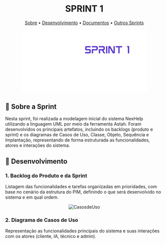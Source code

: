 <h1 align="center" style="font-weight: bold;">SPRINT 1</h1>

<p align="center">
 <a href="#about">Sobre</a> • 
 <a href="#desenv">Desenvolvimento</a> • 
  <a href="#docs">Documentos</a> • 
  <a href="#calendar">Outros Sprints</a>
</p>

<p align="center">
    <img src="https://github.com/lucasconde16/pim3/blob/main/Imagens/sprint1_git.png" alt="NexHelp" width="400px">
</p>

<h2 id="about">📌 Sobre a Sprint</h2>

Nesta sprint, foi realizada a modelagem inicial do sistema NexHelp utilizando a linguagem UML por meio da ferramenta Astah. Foram desenvolvidos os principais artefatos, incluindo os backlogs (produto e sprint) e os diagramas de Casos de Uso, Classe, Objeto, Sequência e Implantação, representando de forma estruturada as funcionalidades, atores e interações do sistema.

<h2 id="desenv">📝 Desenvolvimento</h2>

### 1. Backlog do Produto e da Sprint

Listagem das funcionalidades e tarefas organizadas em prioridades, com base no cenário da estrutura do PIM, definindo o que será desenvolvido no sistema e em qual ordem.

<p align="center">
<img src="https://github.com/lucasconde/pim3/blob/main/Imagens/casosdeuso_img.png" alt="CasosdeUso" width="700px">
</p>

### 2. Diagrama de Casos de Uso

Representação as funcionalidades principais do sistema e suas interações com os atores (cliente, IA, técnico e admin).
